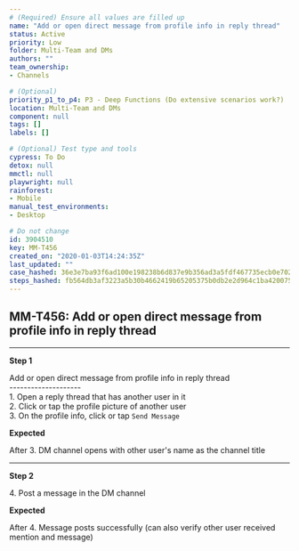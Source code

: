 ```yaml
---
# (Required) Ensure all values are filled up
name: "Add or open direct message from profile info in reply thread"
status: Active
priority: Low
folder: Multi-Team and DMs
authors: ""
team_ownership: 
- Channels

# (Optional)
priority_p1_to_p4: P3 - Deep Functions (Do extensive scenarios work?)
location: Multi-Team and DMs
component: null
tags: []
labels: []

# (Optional) Test type and tools
cypress: To Do
detox: null
mmctl: null
playwright: null
rainforest: 
- Mobile
manual_test_environments: 
- Desktop

# Do not change
id: 3904510
key: MM-T456
created_on: "2020-01-03T14:24:35Z"
last_updated: ""
case_hashed: 36e3e7ba93f6ad100e198238b6d837e9b356ad3a5fdf467735ecb0e7026012ed64ae87e5311995593637bc789baf35f4
steps_hashed: fb564db3af3223a5b30b4662419b65205375b0db2e2d964c1ba420075d79b17c58fbb539cab70a6cdb6f1da957726abf
---
```


<!-- (Auto-generated) Based on frontmatter's "key" and "name" -->

## MM-T456: Add or open direct message from profile info in reply thread

---

**Step 1**

Add or open direct message from profile info in reply thread\
\--------------------\
1\. Open a reply thread that has another user in it\
2\. Click or tap the profile picture of another user\
3\. On the profile info, click or tap `Send Message`

**Expected**

After 3. DM channel opens with other user's name as the channel title

---

**Step 2**

4\. Post a message in the DM channel

**Expected**

After 4. Message posts successfully (can also verify other user received mention and message)
